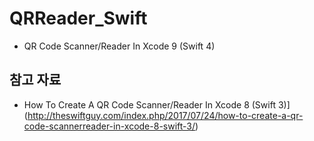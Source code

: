 # QRReader_Swift

* QR Code Scanner/Reader In Xcode 9 (Swift 4)

## 참고 자료 
* How To Create A QR Code Scanner/Reader In Xcode 8 (Swift 3)]
  (http://theswiftguy.com/index.php/2017/07/24/how-to-create-a-qr-code-scannerreader-in-xcode-8-swift-3/)  
